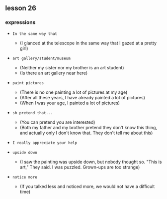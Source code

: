 ## lesson 26

### expressions

- `In the same way that`
  - (I glanced at the telescope in the same way that I gazed at a pretty girl)

- `art gallery/student/museum`
  - (Neither my sister nor my brother is an art student)
  - (Is there an art gallery near here)

- `paint pictures`
  - (There is no one painting a lot of pictures at my age)
  - (After all these years, I have already painted a lot of pictures)
  - (When I was your age, I painted a lot of pictures)

- `sb pretend that...`
  - (You can pretend you are interested)
  - (Both my father and my brother pretend they don't know this thing, and actually only I don't know that. They don't tell me about this)

- `I really appreciate your help`

- `upside down`
  - (I saw the painting was upside down, but nobody thought so. "This is art," They said. I was puzzled. Grown-ups are too strange)

- `notice more`
  - (If you talked less and noticed more, we would not have a difficult time)